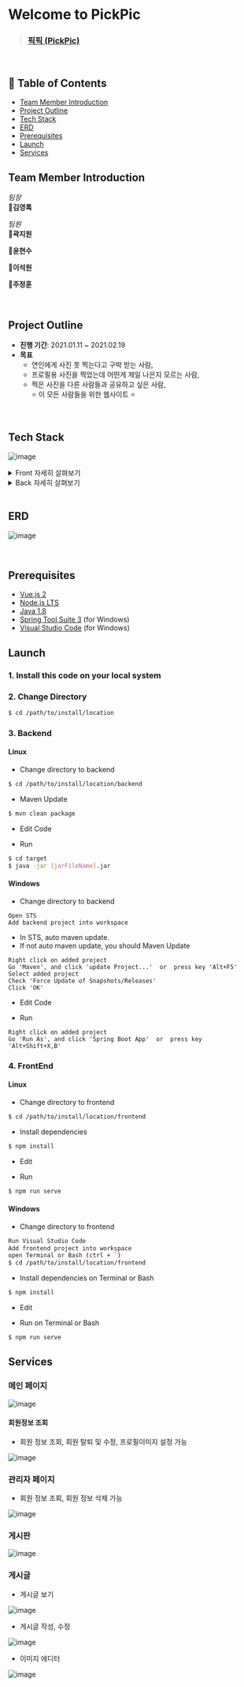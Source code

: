 # Welcome to PickPic

>### [픽픽 (PickPic)](http://i4a305.p.ssafy.io/)

<br>

## 🚩 Table of Contents
* [Team Member Introduction](#team-member-introduction)
* [Project Outline](#project-outline)
* [Tech Stack](#tech-stack)
* [ERD](#erd)
* [Prerequisites](#prerequisites)
* [Launch](#launch)
* [Services](#services)

## Team Member Introduction

*팀장*
<br>
**👦김영록**


*팀원*
<br>
**👦곽지원**

**👩윤현수**

**👦이석원**

**👦주정훈**

<br>

## Project Outline

- **진행 기간**: 2021.01.11 ~ 2021.02.19
- **목표**
  - 연인에게 사진 못 찍는다고 구박 받는 사람,
  - 프로필용 사진을 찍었는데 어떤게 제일 나은지 모르는 사람,
  - 찍은 사진을 다른 사람들과 공유하고 싶은 사람, <br>
  :star: 이 모든 사람들을 위한 웹사이트 :star:

<br>

## Tech Stack
![image](https://user-images.githubusercontent.com/31751611/111019545-3c843e00-8403-11eb-9d97-3fcc69f82d72.png)

<details>
    <summary>Front 자세히 살펴보기</summary>
    <ul>
        <li>Vue: 2.6.11</li>
        <li>Vue CLI: 4.3.1</li>
        <li>Vuex: 3.2.0</li>
        <li>Vue-router: 3.1.6</li>
        <li>Vuetify: 2.2.23</li>
        <li>axios: 0.21.1</li>
        <li>vue-infinite-loading: 2.4.5</li>
        <li>vuex-persistedstate: 4.0.0-beta.3</li>
        <li>bootstrap: 4.6.0</li>
        <li>bootstrap-vue: 2.21.2</li>
        <li>jodit: 3.5.4</li>
        <li>tiptap: 1.32.0</li>
        <li>tiptap-extensions: 1.35.0</li>
        <li>@fortawesome/free-regular-svg-icons: 5.15.2</li>
        <li>@fortawesome/free-solid-svg-icons: 5.15.2</li>
        <li>@toast-ui/vue-image-editor": 1.3.0</li>
    </ul>
</details>

<details>
    <summary>Back 자세히 살펴보기</summary>
    <ul>
        <li>Java: 1.8</li>
        <li>Spring Boot</li>
        <li>MyBatis: 2.1.3</li>
        <li>Tomcat</li>
        <li>Spring Boot Starter Mail</li>
        <li>Apache Commons Lang</li>
        <li>Apache Commons IO: 2.6</li>
        <li>Apache Commons FileUpload: 1.3.2</li>
        <li>Spring Boot Starter Security</li>
        <li>Thumbnailator: 0.4.13</li>
        <li>AWS</li>
        <li>Swagger: 2.9.2</li>
        <li>MySQL: 8.0.22</li>
    </ul>
</details>

<br>

## ERD

![image](https://user-images.githubusercontent.com/31751611/111019536-2f674f00-8403-11eb-8894-68a2b6f34e65.png)

<br>

## Prerequisites
- [Vue.js 2](https://vuejs.org/)
- [Node.js LTS](https://nodejs.org/en/)
- [Java 1.8](https://www.oracle.com/kr/java/technologies/javase/javase-jdk8-downloads.html)
- [Spring Tool Suite 3](https://github.com/spring-projects/toolsuite-distribution/wiki/spring-tool-suite-3) (for Windows)
- [Visual Studio Code](https://code.visualstudio.com/) (for Windows)

## Launch

### 1. Install this code on your local system

### 2. Change Directory
```bash
$ cd /path/to/install/location
```

### 3. Backend

#### Linux

- Change directory to backend
```bash
$ cd /path/to/install/location/backend
```

- Maven Update
```bash
$ mvn clean package
```

- Edit Code

- Run
```bash
$ cd target
$ java -jar [jarFileName].jar
```

#### Windows
- Change directory to backend
```
Open STS
Add backend project into workspace
```

- In STS, auto maven update.
- If not auto maven update, you should Maven Update
```
Right click on added project
Go 'Maven', and click 'update Project...'  or  press key 'Alt+F5' 
Select added project
Check 'Force Update of Snapshots/Releases'
Click 'OK'
```

- Edit Code

- Run
```
Right click on added project
Go 'Run As', and click 'Spring Boot App'  or  press key 'Alt+Shift+X,B' 
```

### 4. FrontEnd

#### Linux

- Change directory to frontend
```bash
$ cd /path/to/install/location/frontend
```

- Install dependencies
```bash
$ npm install
```

- Edit

- Run
```bash
$ npm run serve
```

#### Windows

- Change directory to frontend
```bash
Run Visual Studio Code
Add frontend project into workspace
open Terminal or Bash (ctrl + `)
$ cd /path/to/install/location/frontend
```

- Install dependencies on Terminal or Bash
```bash
$ npm install
```

- Edit

- Run on Terminal or Bash
```bash
$ npm run serve
```

## Services

### 메인 페이지

![image](https://user-images.githubusercontent.com/31751611/111019432-8ae50d00-8402-11eb-9754-c14e9dfa593f.png)



#### 회원정보 조회

* 회원 정보 조회, 회원 탈퇴 및 수정, 프로필이미지 설정 가능

![image](https://user-images.githubusercontent.com/31751611/111019456-b7992480-8402-11eb-951d-8e37103d11a6.png)

### 관리자 페이지

* 회원 정보 조회, 회원 정보 삭제 가능

![image](https://user-images.githubusercontent.com/31751611/111019460-c089f600-8402-11eb-8a06-bd609e94a835.png)

### 게시판

![image](https://user-images.githubusercontent.com/31751611/111019466-caabf480-8402-11eb-9eea-17a3e64d7cb9.png)


### 게시글

* 게시글 보기

![image](https://user-images.githubusercontent.com/31751611/111019490-e7482c80-8402-11eb-9452-de601389f03a.png)


* 게시글 작성, 수정

![image](https://user-images.githubusercontent.com/31751611/111019499-f4fdb200-8402-11eb-877d-b89d0dc96375.png)


* 이미지 에디터

![image](https://user-images.githubusercontent.com/31751611/111019530-22e2f680-8403-11eb-85a4-d9a50e3ee1ac.png)
